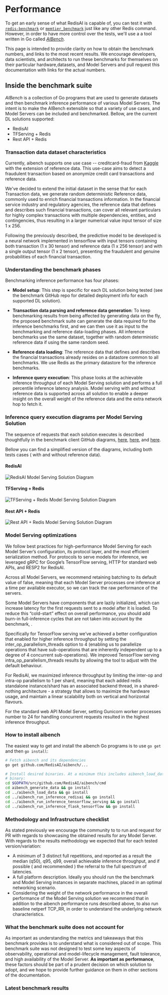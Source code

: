 # Performance

To get an early sense of what RedisAI is capable of, you can test it with [`redis-benchmark`](https://redis.io/topics/benchmarks) or [`memtier_benchmark`](https://github.com/RedisLabs/memtier_benchmark) just like
any other Redis command. However, in order to have more control over the tests, we'll use a 
a tool written in Go called [_AIBench_](https://github.com/RedisAI/aibench). 

This page is intended to provide clarity on how to obtain the benchmark numbers, and links to the most recent results. We encourage developers, data scientists, and architects to run these benchmarks for themselves on their particular hardware,datasets, and Model Servers and pull request this documentation with links for the actual numbers.



## Inside the benchmark suite

_AIBench_ is a collection of Go programs that are used to generate datasets and then benchmark inference performance of various Model Servers. The intent is to make the AIBench extensible so that a variety of use cases, and Model Servers can be included and benchmarked. 
Bellow, are the current DL solutions supported:

- RedisAI
- TFServing + Redis
- Rest API + Redis


### Transaction data dataset characteristics

Currently, aibench supports one use case -- creditcard-fraud from [Kaggle](https://www.kaggle.com/mlg-ulb/creditcardfraud) with the extension of reference data. This use-case aims to detect a fraudulent transaction based on anonymize credit card transactions and reference data.


We've decided to extend the initial dataset in the sense that for each Transaction data, we generate random deterministic Reference data, commonly used to enrich financial transactions information. In the financial service industry and regulatory agencies, the reference data that defines and describes such financial transactions, can cover all relevant particulars for highly complex transactions with multiple dependencies, entities, and contingencies, thus resulting in a larger numerical value input tensor of size 1 x 256.

Following the previously described, the predictive model to be developed is a neural network implemented in tensorflow with input tensors containing both transaction (1 x 30 tensor) and reference data (1 x 256 tensor) and with a single output tensor (1 x 2 tensor), presenting the fraudulent and genuine probabilities of each financial transaction.

### Understanding the benchmark phases

Benchmarking inference performance has four phases: 

 - **Model setup**: This step is specific for each DL solution being tested (see the benchmark GitHub repo for detailed deployment info for each supported DL solution).

 - **Transaction data parsing and reference data generation**: To keep benchmarking results from being affected by generating data on the fly, the proposed benchmark suite can generate the data required for the inference benchmarks first, and we can then use it as input to the benchmarking and reference data-loading phases. All inference benchmarks use the same dataset, together with random deterministic reference data if using the same random seed.

 - **Reference data loading**: The reference data that defines and describes the financial transactions already resides on a datastore common to all benchmarks. We use Redis as the primary datastore for the inference benchmarks.

 - **Inference query execution**: This phase looks at the achievable inference throughput of each Model Serving solution and performs a full percentile inference latency analysis. Model serving with and without reference data is supported across all solution to enable a deeper insight on the overall weight of the reference data and the extra network hop to fetch it.
 

### Inference query execution diagrams per Model Serving Solution

The sequence of requests that each solution executes is described thoughtfully in the benchmark client GitHub diagrams, [here](https://github.com/RedisAI/aibench/blob/master/docs/redisai.md), [here](https://github.com/RedisAI/aibench/blob/master/docs/redisai.md), and [here](https://github.com/RedisAI/aibench/blob/master/docs/restapi_and_redis.md#aibench-supplemental-guide-dl-rest-api-and-redis).
  
Bellow you can find a simplified version of the diagrams, including both tests cases ( with and without reference data).


#### RedisAI

![RedisAI Model Serving Solution Diagram](images/redisai_modelserver.png "RedisAI Model Serving Solution Diagram")


#### TFServing + Redis

![TFServing + Redis Model Serving Solution Diagram](images/tfs_modelserver.png "TFServing + Redis Model Serving Solution Diagram")

#### Rest API + Redis

![Rest API + Redis Model Serving Solution Diagram](images/flask_modelserver.png "Rest API + Redis Model Serving Solution Diagram")


### Model Serving optimizations

We follow best practices for high-performance Model Serving for each Model Server’s configuration, its protocol layer, and the most efficient serialization method. For protocols to serve models for inference, we leveraged gRPC for Google’s TensorFlow serving, HTTP for standard web APIs, and RESP2 for RedisAI. 

Across all Model Servers, we recommend retaining batching to its default value of false, meaning that each Model Server processes one inference at a time per available executor, so we can track the raw performance of the servers.

Some Model Servers have components that are lazily initialized, which can increase latency for the first requests sent to a model after it is loaded. To reduce this “cold-start” effect on overall performance, you should add burn-in full-inference cycles that are not taken into account by the benchmark, .

Specifically for TensorFlow serving we’ve achieved a better configuration that enabled for higher inference throughput by setting the inter_op_parallelism_threads option to 4 (enabling us to parallelize operations that have sub-operations that are inherently independent up to a degree of 4 concurrent sub-operations). We improved TensorFlow serving intra_op_parallelism_threads results by allowing the tool to adjust with the default behaviour. 

For RedisAI, we maximized inference throughput by limiting the inter-op and intra-op parallelism to 1 per shard, meaning that each added redis standalone instance/shard has an associated backend thread, in a shared-nothing architecture - a strategy that allows to maximize the hardware usage, and maintain a linear scalability both on vertical and horizontal flavours.

For the standard web API Model Server, setting Gunicorn worker processes number to 24 for handling concurrent requests resulted in the highest inference throughput.

### How to install aibench

The easiest way to get and install the aibench Go programs is to use
`go get` and then `go install`:

```bash
# Fetch aibench and its dependencies
go get github.com/RedisAI/aibench/...

# Install desired binaries. At a minimum this includes aibench_load_data, and one aibench_run_inference_*
# binary:
cd $GOPATH/src/github.com/RedisAI/aibench/cmd
cd aibench_generate_data && go install
cd ../aibench_load_data && go install
cd ../aibench_run_inference_redisai && go install
cd ../aibench_run_inference_tensorflow_serving && go install
cd ../aibench_run_inference_flask_tensorflow && go install
```


### Methodology and Infrastructure checklist

As stated previously we encourage the community to to run and request for PR with regards to showcasing the obtained results for any Model Server. With regards to the results methodology we expected that for each tested version/variation:

- A minimum of 3 distinct full repetitions, and reported as a result the median (q50), q95, q99, overall achievable inference throughput, and if possible ( and recommended ) the referral to the full spectrum of latencies.
- A full platform description. Ideally you should run the the benchmark and Model Serving instances in separate machines, placed in an optimal networking scenario. 
- Considering the weight of the network performance in the overall performance of the Model Serving solution we recommend that in addition to the aibench performance runs described above, to also run baseline netperf TCP_RR, in order to understand the underlying network characteristics. 


### What the benchmark suite does not account for

As important as understanding the metrics and takeaways that this benchmark provides is to understand what is considered out of scope. This benchmark suite was not designed to test some key aspects of observability, operational and model-lifecycle management, fault tolerance, and high availability of the Model Server. **As important as performance**, these factors should be part of a prudent decision on which solution to adopt, and we hope to provide further guidance on them in other sections of the documentation. 

### Latest benchmark results


